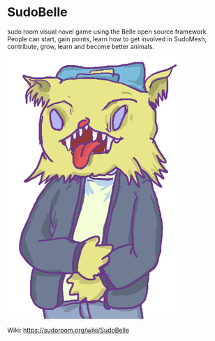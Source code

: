 # SudoBelle

sudo room visual novel game using the Belle open source framework. People can start, gain points, learn how to get involved in SudoMesh, contribute, grow, learn and become better animals.

![SudoCat](https://raw.githubusercontent.com/sudoroom/SudoBelle-Game/master/SudoMesh/sudocat-normal.png)

Wiki: https://sudoroom.org/wiki/SudoBelle 
